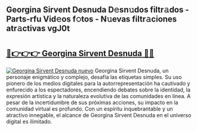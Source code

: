 ## Georgina Sirvent Desnuda D𝚎sn𝚞dos filtr𝚊dos - Parts-rfu Vid𝚎os f𝚘tos - N𝚞evas filtr𝚊ciones atr𝚊ctivas vgJ0t

# <h2><a href="http://mb42cbe.tromn.icu/?c=Georgina+Sirvent+Desnuda">🔗👉👉👉 Georgina Sirvent Desnuda 🔗🔗</a></h2>

[![Georgina Sirvent Desnuda nuevo](https://i.imgur.com/pEAQMta.gif)](http://mb42cbe.tromn.icu/?c=Georgina+Sirvent+Desnuda)
Georgina Sirvent Desnuda, un personaje enigmático y complejo, desafía las etiquetas simples. Su uso pionero de los medios digitales para la autorrepresentación ha cautivado y enfurecido a los espectadores, encendiendo debates sobre la identidad, la expresión artística y la naturaleza evolutiva de las comunidades en línea. A pesar de la incertidumbre de sus próximas acciones, su impacto en la comunidad virtual es profundo. Con un espíritu inquebrantable y un atractivo innegable, el alcance de Georgina Sirvent Desnuda en el universo digital es ilimitado.

